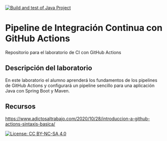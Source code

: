 [![Build and test of Java Project](https://github.com/ETSISI-EMS/ems2024-lab-1-3-ci-github-actions-daniel-fmendez/actions/workflows/main.yml/badge.svg)](https://github.com/ETSISI-EMS/ems2024-lab-1-3-ci-github-actions-daniel-fmendez/actions/workflows/main.yml)
# Pipeline de Integración Continua con GitHub Actions

Repositorio para el laboratorio de CI con GitHub Actions

## Descripción del laboratorio

En este laboratorio el alumno aprenderá los fundamentos de los pipelines de GitHub Actions y configurará un pipeline
sencillo para una aplicación Java con Spring Boot y Maven. 

## Recursos
https://www.adictosaltrabajo.com/2020/10/28/introduccion-a-github-actions-sintaxis-basica/

[![License: CC BY-NC-SA 4.0](https://img.shields.io/badge/License-CC_BY--NC--SA_4.0-lightgrey.svg)](https://creativecommons.org/licenses/by-nc-sa/4.0/)
